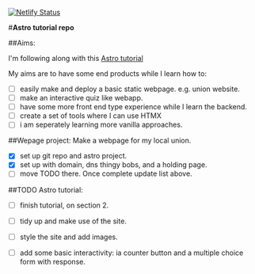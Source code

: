 [![Netlify Status](https://api.netlify.com/api/v1/badges/b2089c5d-ff82-4ee2-a1ee-64c600c54804/deploy-status)](https://app.netlify.com/sites/richylarue12345/deploys)

#**Astro tutorial repo**

##Aims:

I'm following along with this [Astro tutorial](https://docs.astro.build/en/tutorial/0-introduction/)

My aims are to have some end products while I learn how to:

- [ ] easily make and deploy a basic static webpage. e.g. union website.
- [ ] make an interactive quiz like webapp.
- [ ] have some more front end type experience while I learn the backend.
- [ ] create a set of tools where I can use HTMX
- [ ] i am seperately learning more vanilla approaches.

##Wepage project: Make a webpage for my local union. 

- [x] set up git repo and astro project.
- [x] set up with domain, dns thingy bobs, and a holding page.
- [ ] move TODO there. Once complete update list above. 

##TODO Astro tutorial:

- [ ] finish tutorial, on section 2. 
- [ ] tidy up and make use of the site.
- [ ] style the site and add images.
- [ ] add some basic interactivity: ia counter button and a multiple choice form with response.

